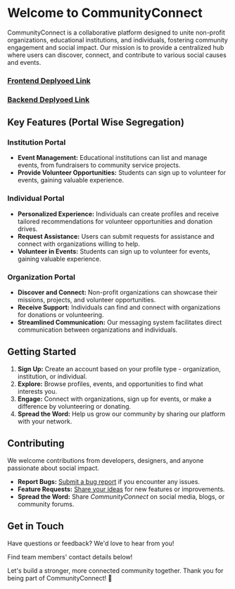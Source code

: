 # Welcome to CommunityConnect

CommunityConnect is a collaborative platform designed to unite non-profit organizations, educational institutions, and individuals, fostering community engagement and social impact. Our mission is to provide a centralized hub where users can discover, connect, and contribute to various social causes and events.

### [Frontend Deplyoed Link](https://community-connect-chads.vercel.app/)
### [Backend Deplyoed Link](https://community-connect-wbs6.vercel.app/)

## Key Features (Portal Wise Segregation)

### Institution Portal
- **Event Management:** Educational institutions can list and manage events, from fundraisers to community service projects.
- **Provide Volunteer Opportunities:** Students can sign up to volunteer for events, gaining valuable experience.

### Individual Portal
- **Personalized Experience:** Individuals can create profiles and receive tailored recommendations for volunteer opportunities and donation drives.
- **Request Assistance:** Users can submit requests for assistance and connect with organizations willing to help.
- **Volunteer in Events:** Students can sign up to volunteer for events, gaining valuable experience.

### Organization Portal
- **Discover and Connect:** Non-profit organizations can showcase their missions, projects, and volunteer opportunities.
- **Receive Support:** Individuals can find and connect with organizations for donations or volunteering.
- **Streamlined Communication:** Our messaging system facilitates direct communication between organizations and individuals.

## Getting Started

1. **Sign Up:** Create an account based on your profile type - organization, institution, or individual.
2. **Explore:** Browse profiles, events, and opportunities to find what interests you.
3. **Engage:** Connect with organizations, sign up for events, or make a difference by volunteering or donating.
4. **Spread the Word:** Help us grow our community by sharing our platform with your network.

## Contributing

We welcome contributions from developers, designers, and anyone passionate about social impact.

- **Report Bugs:** [Submit a bug report]() if you encounter any issues.
- **Feature Requests:** [Share your ideas]() for new features or improvements.
- **Spread the Word:** Share *CommunityConnect* on social media, blogs, or community forums.

## Get in Touch

Have questions or feedback? We'd love to hear from you!

Find team members' contact details below!

Let's build a stronger, more connected community together. Thank you for being part of CommunityConnect! 🌟
